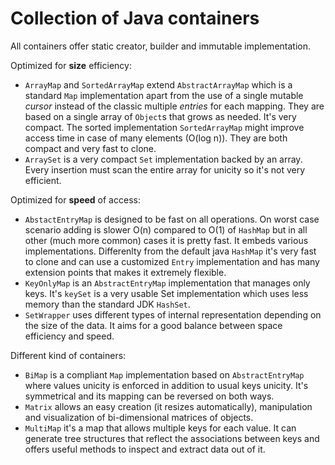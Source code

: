 # Collection of Java containers

All containers offer static creator, builder and immutable implementation.

Optimized for **size** efficiency:

* `ArrayMap` and `SortedArrayMap` extend `AbstractArrayMap` which is a standard `Map` implementation apart from the use of a single mutable _cursor_ instead of the classic multiple _entries_ for each mapping. They are based on a single array of `Object`s that grows as needed. It's very compact. The sorted implementation `SortedArrayMap` might improve access time in case of many elements (O(log n)). They are both compact and very fast to clone.
* `ArraySet` is a very compact `Set` implementation backed by an array. Every insertion must scan the entire array for unicity so it's not very efficient.

Optimized for **speed** of access:

* `AbstactEntryMap` is designed to be fast on all operations. On worst case scenario adding is slower O(n) compared to O(1) of `HashMap` but in all other (much more common) cases it is pretty fast. It embeds various implementations. Differenlty from the default java `HashMap` it's very fast to clone and can use a customized `Entry` implementation and has many extension points that makes it extremely flexible.
* `KeyOnlyMap` is an `AbstractEntryMap` implementation that manages only keys. It's `keySet` is a very usable Set implementation which uses less memory than the standard JDK `HashSet`.
* `SetWrapper` uses different types of internal representation depending on the size of the data. It aims for a good balance between space efficiency and speed.

Different kind of containers:

* `BiMap` is a compliant `Map` implementation based on `AbstractEntryMap` where values unicity is enforced in addition to usual keys unicity. It's symmetrical and its mapping can be reversed on both ways.
* `Matrix` allows an easy creation (it resizes automatically), manipulation and visualization of bi-dimensional matrices of objects.
* `MultiMap` it's a map that allows multiple keys for each value. It can generate tree structures that reflect the associations between keys and offers useful methods to inspect and extract data out of it.


